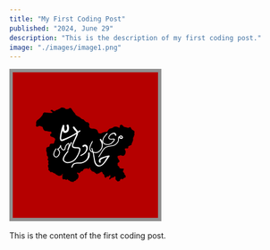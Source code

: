 ```yaml
---
title: "My First Coding Post"
published: "2024, June 29"
description: "This is the description of my first coding post."
image: "./images/image1.png"
---
```


![Alt text](./images/image1.png)

This is the content of the first coding post.
